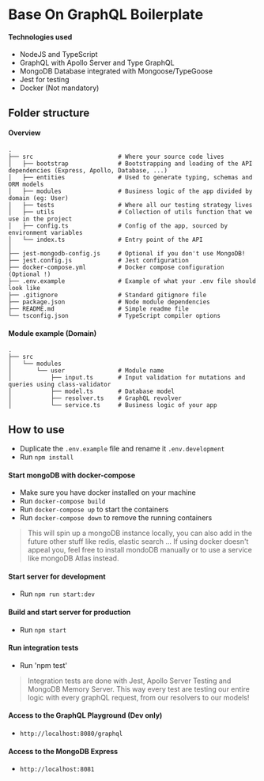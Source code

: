 # Base On GraphQL Boilerplate
#### Technologies used

- NodeJS and TypeScript
- GraphQL with Apollo Server and Type GraphQL
- MongoDB Database integrated with Mongoose/TypeGoose
- Jest for testing
- Docker (Not mandatory)

## Folder structure

#### Overview

```
.
├── src                        # Where your source code lives
│   ├── bootstrap              # Bootstrapping and loading of the API dependencies (Express, Apollo, Database, ...)
│   ├── entities               # Used to generate typing, schemas and ORM models
│   ├── modules                # Business logic of the app divided by domain (eg: User)
│   ├── tests                  # Where all our testing strategy lives
│   ├── utils                  # Collection of utils function that we use in the project
│   ├── config.ts              # Config of the app, sourced by environment variables
│   └── index.ts               # Entry point of the API
│
├── jest-mongodb-config.js     # Optional if you don't use MongoDB!
├── jest.config.js             # Jest configuration
├── docker-compose.yml         # Docker compose configuration (Optional !)
├── .env.example               # Example of what your .env file should look like
├── .gitignore                 # Standard gitignore file
├── package.json               # Node module dependencies
├── README.md                  # Simple readme file
└── tsconfig.json              # TypeScript compiler options
```

#### Module example (Domain)

```
.
├── src
│   └── modules
│       └── user               # Module name
│           ├── input.ts       # Input validation for mutations and queries using class-validator
│           ├── model.ts       # Database model
│           ├── resolver.ts    # GraphQL revolver
│           └── service.ts     # Business logic of your app
```

## How to use

- Duplicate the `.env.example` file and rename it `.env.development`
- Run `npm install`

#### Start mongoDB with docker-compose

- Make sure you have docker installed on your machine
- Run `docker-compose build`
- Run `docker-compose up` to start the containers
- Run `docker-compose down` to remove the running containers

> This will spin up a mongoDB instance locally, you can also add in the future other stuff like redis, elastic search ...
> If using docker doesn't appeal you, feel free to install mondoDB manually or to use a service like mongoDB Atlas instead.

#### Start server for development

- Run `npm run start:dev`

#### Build and start server for production

- Run `npm start`

#### Run integration tests

- Run 'npm test'

> Integration tests are done with Jest, Apollo Server Testing and MongoDB Memory Server. This way every test are testing our entire logic with every graphQL request, from our resolvers to our models!

#### Access to the GraphQL Playground (Dev only)

- `http://localhost:8080/graphql`

#### Access to the MongoDB Express
- `http://localhost:8081`
